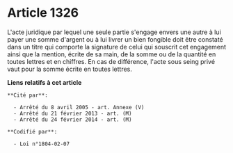 # Article 1326

L'acte juridique par lequel une seule partie s'engage envers une autre à lui payer une somme d'argent ou à lui livrer un bien
fongible doit être constaté dans un titre qui comporte la signature de celui qui souscrit cet engagement ainsi que la
mention, écrite de sa main, de la somme ou de la quantité en toutes lettres et en chiffres. En cas de différence, l'acte sous
seing privé vaut pour la somme écrite en toutes lettres.

**Liens relatifs à cet article**

	**Cité par**:

	  - Arrêté du 8 avril 2005 - art. Annexe (V)
	  - Arrêté du 21 février 2013 - art. (M)
	  - Arrêté du 24 février 2014 - art. (M)

	**Codifié par**:

	  - Loi n°1804-02-07
